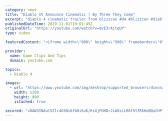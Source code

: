 ```yaml
---
category: news
title: "Diablo IV Announce Cinematic | By Three They Come"
excerpt: "diablo 4 cinematic trailer from blizzcon #d4 #blizzcon #diablo."
publishedDateTime: 2019-11-01T19:01:45Z
originalUrl: "https://youtube.com/watch?v=0vE3rAjtqUY"
type: video

featuredContent: "<iframe width=\"800\" height=\"500\" frameborder=\"0\" src=\"https://www.youtube.com/embed/0vE3rAjtqUY\" allow=\"accelerometer; autoplay; encrypted-media; gyroscope; picture-in-picture\" allowfullscreen></iframe>"

provider:
  name: Game Clips And Tips
  domain: youtube.com

topics:
  - Diablo 4

images:
  - url: "https://www.youtube.com/img/desktop/supported_browsers/dinosaur.png"
    width: 1200
    height: 800
    isCached: true

secured: "vDAW3INAut5Zlr4G5Ni6fb8i6uK/KsGjPOHDrJiA0ziLR8fhYZRkHoBQuCHP1lrUPRXMVwdno0O3SYgLR0+bu0UVZNB4hpRf4w55XqiOtyuwdPu0Tl9ay20/YfnpOwMRqXDybFG4iFw3IKtCnpg/ioHfSt3rWCtdqsV9XVQdkHn6/GMqOVbvRXx9zAL3cLpXNrjLGCNXl+jBN/7qZ5eTE8WR2uGwa1r9oQhrgX2A0w6AcDgcfL22BT/ap0zbwlAGgAG2RaT5Jtb48eoo6UZiFhjnN0YsV33mLyWfzsyjWncOKVxgFluv2k8Om2cNNuG5N4e9CYtwq2T70zQhuxHXnS7isr341NbJDLF4Ye4y/P6L7AJiFZ8sJdlAX3+lubJlG1qT7BQaPqfN5Q1BEqQfGQ==;TXMdmon3E3JEpO+ZkBuJFw=="
---
```


